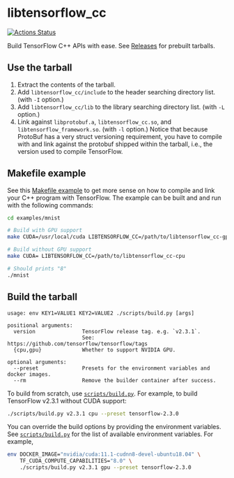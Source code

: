 # libtensorflow_cc

[![Actions Status](https://github.com/abcdabcd987/libtensorflow_cc/workflows/Tarball/badge.svg)](https://github.com/abcdabcd987/libtensorflow_cc/actions)


Build TensorFlow C++ APIs with ease.
See [Releases](https://github.com/abcdabcd987/libtensorflow_cc/releases) for prebuilt tarballs.

## Use the tarball

1. Extract the contents of the tarball.
2. Add `libtensorflow_cc/include` to the header searching directory list. (with `-I` option.)
3. Add `libtensorflow_cc/lib` to the library searching directory list. (with `-L` option.)
4. Link against `libprotobuf.a`, `libtensorflow_cc.so`, and `libtensorflow_framework.so`. (with `-l` option.)
   Notice that because ProtoBuf has a very struct versioning requirement,
   you have to compile with and link against the protobuf shipped within the tarball,
   i.e., the version used to compile TensorFlow.

## Makefile example

See this [Makefile example](examples/mnist/Makefile) to get more sense on
how to compile and link your C++ program with TensorFlow.
The example can be built and and run with the following commands:

```bash
cd examples/mnist

# Build with GPU support
make CUDA=/usr/local/cuda LIBTENSORFLOW_CC=/path/to/libtensorflow_cc-gpu

# Build without GPU support
make CUDA= LIBTENSORFLOW_CC=/path/to/libtensorflow_cc-cpu

# Should prints "8"
./mnist
```

## Build the tarball

```
usage: env KEY1=VALUE1 KEY2=VALUE2 ./scripts/build.py [args]

positional arguments:
  version               TensorFlow release tag. e.g. `v2.3.1`.
                        See: https://github.com/tensorflow/tensorflow/tags
  {cpu,gpu}             Whether to support NVIDIA GPU.

optional arguments:
  --preset              Presets for the environment variables and docker images.
  --rm                  Remove the builder container after success.
```

To build from scratch, use [`scripts/build.py`](scripts/build.py).
For example, to build TensorFlow v2.3.1 without CUDA support:

```bash
./scripts/build.py v2.3.1 cpu --preset tensorflow-2.3.0
```

You can override the build options by providing the environment variables.
See [`scripts/build.py`](scripts/build.py)
for the list of available environment variables. For example,

```bash
env DOCKER_IMAGE="nvidia/cuda:11.1-cudnn8-devel-ubuntu18.04" \
    TF_CUDA_COMPUTE_CAPABILITIES="8.0" \
    ./scripts/build.py v2.3.1 gpu --preset tensorflow-2.3.0
```
